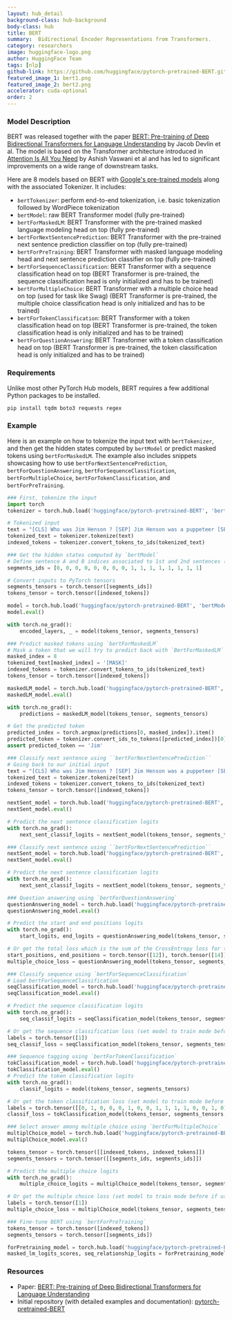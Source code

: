 ```yaml
---
layout: hub_detail
background-class: hub-background
body-class: hub
title: BERT
summary:  Bidirectional Encoder Representations from Transformers.
category: researchers
image: huggingface-logo.png
author: HuggingFace Team
tags: [nlp]
github-link: https://github.com/huggingface/pytorch-pretrained-BERT.git
featured_image_1: bert1.png
featured_image_2: bert2.png
accelerator: cuda-optional
order: 2
---
```


### Model Description

BERT was released together with the paper [BERT: Pre-training of Deep Bidirectional Transformers for Language Understanding](https://arxiv.org/abs/1810.04805) by Jacob Devlin et al. The model is based on the Transformer architecture introduced in [Attention Is All You Need](https://arxiv.org/abs/1706.03762) by Ashish Vaswani et al and has led to significant improvements on a wide range of downstream tasks.

Here are 8 models based on BERT with [Google's pre-trained models](https://github.com/google-research/bert) along with the associated Tokenizer.
It includes:
- `bertTokenizer`: perform end-to-end tokenization, i.e. basic tokenization followed by WordPiece tokenization
- `bertModel`: raw BERT Transformer model (fully pre-trained)
- `bertForMaskedLM`: BERT Transformer with the pre-trained masked language modeling head on top (fully pre-trained)
- `bertForNextSentencePrediction`: BERT Transformer with the pre-trained next sentence prediction classifier on top (fully pre-trained)
- `bertForPreTraining`: BERT Transformer with masked language modeling head and next sentence prediction classifier on top (fully pre-trained)
- `bertForSequenceClassification`: BERT Transformer with a sequence classification head on top (BERT Transformer is pre-trained, the sequence classification head is only initialized and has to be trained)
- `bertForMultipleChoice`: BERT Transformer with a multiple choice head on top (used for task like Swag) (BERT Transformer is pre-trained, the multiple choice classification head is only initialized and has to be trained)
- `bertForTokenClassification`: BERT Transformer with a token classification head on top (BERT Transformer is pre-trained, the token classification head is only initialized and has to be trained)
- `bertForQuestionAnswering`: BERT Transformer with a token classification head on top (BERT Transformer is pre-trained, the token classification head is only initialized and has to be trained)

### Requirements

Unlike most other PyTorch Hub models, BERT requires a few additional Python packages to be installed.

```bash
pip install tqdm boto3 requests regex
```

### Example

Here is an example on how to tokenize the input text with `bertTokenizer`, and then get the hidden states computed by `bertModel` or predict masked tokens using `bertForMaskedLM`. The example also includes snippets showcasing how to use `bertForNextSentencePrediction`, `bertForQuestionAnswering`, `bertForSequenceClassification`, `bertForMultipleChoice`, `bertForTokenClassification`, and `bertForPreTraining`.

```python
### First, tokenize the input
import torch
tokenizer = torch.hub.load('huggingface/pytorch-pretrained-BERT', 'bertTokenizer', 'bert-base-cased', do_basic_tokenize=False)

# Tokenized input
text = "[CLS] Who was Jim Henson ? [SEP] Jim Henson was a puppeteer [SEP]"
tokenized_text = tokenizer.tokenize(text)
indexed_tokens = tokenizer.convert_tokens_to_ids(tokenized_text)
```

```python
### Get the hidden states computed by `bertModel`
# Define sentence A and B indices associated to 1st and 2nd sentences (see paper)
segments_ids = [0, 0, 0, 0, 0, 0, 0, 0, 1, 1, 1, 1, 1, 1, 1, 1]

# Convert inputs to PyTorch tensors
segments_tensors = torch.tensor([segments_ids])
tokens_tensor = torch.tensor([indexed_tokens])

model = torch.hub.load('huggingface/pytorch-pretrained-BERT', 'bertModel', 'bert-base-cased')
model.eval()

with torch.no_grad():
    encoded_layers, _ = model(tokens_tensor, segments_tensors)
```

```python
### Predict masked tokens using `bertForMaskedLM`
# Mask a token that we will try to predict back with `BertForMaskedLM`
masked_index = 8
tokenized_text[masked_index] = '[MASK]'
indexed_tokens = tokenizer.convert_tokens_to_ids(tokenized_text)
tokens_tensor = torch.tensor([indexed_tokens])

maskedLM_model = torch.hub.load('huggingface/pytorch-pretrained-BERT', 'bertForMaskedLM', 'bert-base-cased')
maskedLM_model.eval()

with torch.no_grad():
    predictions = maskedLM_model(tokens_tensor, segments_tensors)

# Get the predicted token
predicted_index = torch.argmax(predictions[0, masked_index]).item()
predicted_token = tokenizer.convert_ids_to_tokens([predicted_index])[0]
assert predicted_token == 'Jim'
```

```python
### Classify next sentence using ``bertForNextSentencePrediction``
# Going back to our initial input
text = "[CLS] Who was Jim Henson ? [SEP] Jim Henson was a puppeteer [SEP]"
tokenized_text = tokenizer.tokenize(text)
indexed_tokens = tokenizer.convert_tokens_to_ids(tokenized_text)
tokens_tensor = torch.tensor([indexed_tokens])

nextSent_model = torch.hub.load('huggingface/pytorch-pretrained-BERT', 'bertForNextSentencePrediction', 'bert-base-cased')
nextSent_model.eval()

# Predict the next sentence classification logits
with torch.no_grad():
    next_sent_classif_logits = nextSent_model(tokens_tensor, segments_tensors)
```

```python
### Classify next sentence using ``bertForNextSentencePrediction``
nextSent_model = torch.hub.load('huggingface/pytorch-pretrained-BERT', 'bertForNextSentencePrediction', 'bert-base-cased')
nextSent_model.eval()

# Predict the next sentence classification logits
with torch.no_grad():
    next_sent_classif_logits = nextSent_model(tokens_tensor, segments_tensors)
```

```python
### Question answering using `bertForQuestionAnswering`
questionAnswering_model = torch.hub.load('huggingface/pytorch-pretrained-BERT', 'bertForQuestionAnswering', 'bert-base-cased')
questionAnswering_model.eval()

# Predict the start and end positions logits
with torch.no_grad():
    start_logits, end_logits = questionAnswering_model(tokens_tensor, segments_tensors)

# Or get the total loss which is the sum of the CrossEntropy loss for the start and end token positions (set model to train mode before if used for training)
start_positions, end_positions = torch.tensor([12]), torch.tensor([14])
multiple_choice_loss = questionAnswering_model(tokens_tensor, segments_tensors, start_positions=start_positions, end_positions=end_positions)
```

```python
### Classify sequence using `bertForSequenceClassification`
# Load bertForSequenceClassification
seqClassification_model = torch.hub.load('huggingface/pytorch-pretrained-BERT', 'bertForSequenceClassification', 'bert-base-cased', num_labels=2)
seqClassification_model.eval()

# Predict the sequence classification logits
with torch.no_grad():
    seq_classif_logits = seqClassification_model(tokens_tensor, segments_tensors)

# Or get the sequence classification loss (set model to train mode before if used for training)
labels = torch.tensor([1])
seq_classif_loss = seqClassification_model(tokens_tensor, segments_tensors, labels=labels)
```

```python
### Sequence tagging using `bertForTokenClassification`
tokClassification_model = torch.hub.load('huggingface/pytorch-pretrained-BERT', 'bertForTokenClassification', 'bert-base-cased', num_labels=2)
tokClassification_model.eval()
# Predict the token classification logits
with torch.no_grad():
    classif_logits = model(tokens_tensor, segments_tensors)

# Or get the token classification loss (set model to train mode before if used for training)
labels = torch.tensor([[0, 1, 0, 0, 0, 1, 0, 0, 1, 1, 1, 1, 0, 0, 1, 0]])
classif_loss = tokClassification_model(tokens_tensor, segments_tensors, labels=labels)
```

```python
### Select answer among multiple choice using `bertForMultipleChoice`
multiplChoice_model = torch.hub.load('huggingface/pytorch-pretrained-BERT', 'bertForMultipleChoice', 'bert-base-cased', num_choices=2)
multiplChoice_model.eval()

tokens_tensor = torch.tensor([[indexed_tokens, indexed_tokens]])
segments_tensors = torch.tensor([[segments_ids, segments_ids]])

# Predict the multiple choice logits
with torch.no_grad():
    multiple_choice_logits = multiplChoice_model(tokens_tensor, segments_tensors)

# Or get the multiple choice loss (set model to train mode before if used for training)
labels = torch.tensor([1])
multiple_choice_loss = multiplChoice_model(tokens_tensor, segments_tensors, labels=labels)
```

```python
### Fine-tune BERT using `bertForPreTraining`
tokens_tensor = torch.tensor([indexed_tokens])
segments_tensors = torch.tensor([segments_ids])

forPretraining_model = torch.hub.load('huggingface/pytorch-pretrained-BERT', 'bertForPreTraining', 'bert-base-cased')
masked_lm_logits_scores, seq_relationship_logits = forPretraining_model(tokens_tensor, segments_tensors)
```

### Resources

 - Paper: [BERT: Pre-training of Deep Bidirectional Transformers for Language Understanding](https://arxiv.org/abs/1810.04805)
 - Initial repository (with detailed examples and documentation): [pytorch-pretrained-BERT](https://github.com/huggingface/pytorch-pretrained-BERT)
